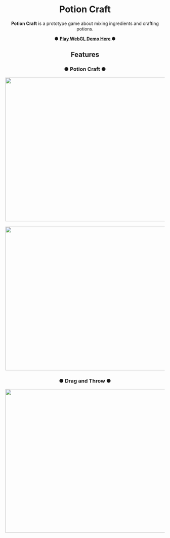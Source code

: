 <div align="center">

# Potion Craft

**Potion Craft** is a prototype game about mixing ingredients and crafting potions.

● <a href= https://taskarafurkan.github.io/Potion-Craft/> <b>Play WebGL Demo Here </b> </a> ● <br>

## Features

### **● Potion Craft ●**
<img src="https://user-images.githubusercontent.com/79703814/211546374-680d1da2-d13d-4c8f-b1ec-f0bbcd0fec01.gif" width="810" height="452"/>
<br><br>
<img src="https://user-images.githubusercontent.com/79703814/211546653-43334b27-d73a-4aac-9431-d3debedf5811.gif" width="810" height="452"/>


### **● Drag and Throw ●**
<img src="https://user-images.githubusercontent.com/79703814/211547077-118dc92a-0b72-4bdd-8e1d-723747a96234.gif" width="810" height="452"/>

</div>
